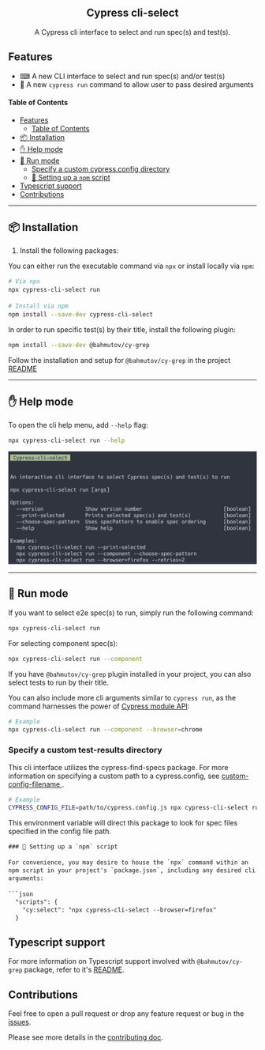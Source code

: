 <h2 align=center>Cypress cli-select</h2>
<p align="center">
</p>

<p align="center">
A Cypress cli interface to select and run spec(s) and test(s).
</p>

## Features

- ⌨ A new CLI interface to select and run spec(s) and/or test(s)
- 👟 A new `cypress run` command to allow user to pass desired arguments

#### Table of Contents

- [Features](#features)
  - [Table of Contents](#table-of-contents)
- [📦 Installation](#-installation)
- [✋ Help mode](#-help-mode)
- [👟 Run mode](#-run-mode)
  - [Specify a custom cypress.config directory]()
  - [📃 Setting up a `npm` script](#-setting-up-a-npm-script)
- [Typescript support](#typescript-support)
- [Contributions](#contributions)

---

## 📦 Installation

1. Install the following packages:

You can either run the executable command via `npx` or install locally via `npm`:

```sh
# Via npx
npx cypress-cli-select run

# Install via npm
npm install --save-dev cypress-cli-select
```

In order to run specific test(s) by their title, install the following plugin:

```sh
npm install --save-dev @bahmutov/cy-grep
```

Follow the installation and setup for `@bahmutov/cy-grep` in the project [README](https://github.com/bahmutov/cy-grep)

---

## ✋ Help mode

To open the cli help menu, add `--help` flag:

```bash
npx cypress-cli-select run --help
```

![Cypress cli select help menu](./assets/cypress-cli-select-help.png)

---

## 👟 Run mode

If you want to select e2e spec(s) to run, simply run the following command:

```bash
npx cypress-cli-select run
```

For selecting component spec(s):

```bash
npx cypress-cli-select run --component
```

If you have `@bahmutov/cy-grep` plugin installed in your project, you can also select tests to run by their title.

You can also include more cli arguments similar to `cypress run`, as the command harnesses the power of [Cypress module API](https://docs.cypress.io/guides/guides/module-api):

```bash
# Example
npx cypress-cli-select run --component --browser=chrome
```

### Specify a custom test-results directory

This cli interface utilizes the cypress-find-specs package. For more information on specifying a custom path to a cypress.config, see [ custom-config-filename ](https://github.com/bahmutov/find-cypress-specs?tab=readme-ov-file#custom-config-filename).

```bash
# Example
CYPRESS_CONFIG_FILE=path/to/cypress.config.js npx cypress-cli-select run
```

This environment variable will direct this package to look for spec files specified in the config file path.

````
### 📃 Setting up a `npm` script

For convenience, you may desire to house the `npx` command within an npm script in your project's `package.json`, including any desired cli arguments:

```json
  "scripts": {
    "cy:select": "npx cypress-cli-select --browser=firefox"
  }
````

## Typescript support

For more information on Typescript support involved with `@bahmutov/cy-grep` package, refer to it's [README](https://github.com/bahmutov/cy-grep?tab=readme-ov-file#typescript-support).

## Contributions

Feel free to open a pull request or drop any feature request or bug in the [issues](https://github.com/dennisbergevin/cypress-cli-select/issues).

Please see more details in the [contributing doc](./CONTRIBUTING.md).
